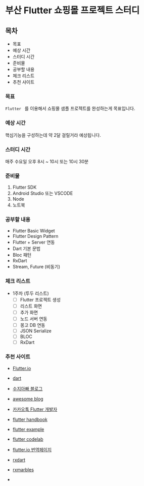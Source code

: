 # 부산  Flutter 쇼핑몰 프로젝트 스터디

## 목차

- 목표
- 예상 시간
- 스터디 시간
- 준비물
- 공부할 내용
- 체크 리스트
- 추천 사이트

### 목표

`Flutter ` 를 이용해서 쇼핑몰 샘플 프로젝트를 완성하는게 목표입니다. 

### 예상 시간

핵심기능을 구성하는데 약 2달 걸릴거라 예상됩니다. 

### 스터디 시간

매주 수요일 오후 8시 ~ 10시 또는 10시 30분

### 준비물

1. Flutter SDK
2. Android Studio 또는 VSCODE
3. Node
4. 노트북

### 공부할 내용

- Flutter Basic Widget
- Flutter Design Pattern
- Flutter + Server 연동
- Dart 기본 문법
- Bloc 패턴
- RxDart
- Stream, Future (비동기)

### 체크 리스트

- 1주차 (투두 리스트)
  - [ ] Flutter 프로젝트 생성
  - [ ] 리스트 화면
  - [ ] 추가 화면
  - [ ] 노드 서버 연동
  - [ ] 몽고 DB 연동
  - [ ] JSON Serialize
  - [ ] BLOC
  - [ ] RxDart

### 추천 사이트

- [Flutter.io](https://flutter.io/)

- [dart](https://www.dartlang.org/)

- [수지아빠 블로그](http://javaexpert.tistory.com/category/%EC%8A%A4%ED%84%B0%EB%94%94/Flutter)

- [awesome blog](https://github.com/Solido/awesome-flutter)

- [카카오톡 Flutter 개발자](https://open.kakao.com/o/gsshoXJ)

- [flutter handbook](https://kodestat.gitbook.io/flutter/)

- [flutter example](https://flutterbyexample.com/)

- [flutter codelab](https://flutter.io/docs/codelabs)

- [flutter.io 번역페이지](https://github.com/JumpToFlutter/OfficialDocumentationKR/)

- [rxdart](https://github.com/ReactiveX/rxdart)

- [rxmarbles](http://rxmarbles.com/)

- 

  

